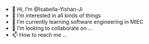 - 👋 Hi, I’m @Isabella-Yishan-Ji
- 👀 I’m interested in all kinds of things
- 🌱 I’m currently learning software engineering in MIEC
- 💞️ I’m looking to collaborate on ...
- 📫 How to reach me ...

<!---
Isabella-Yishan-Ji/Isabella-Yishan-Ji is a ✨ special ✨ repository because its `README.md` (this file) appears on your GitHub profile.
You can click the Preview link to take a look at your changes.
--->
